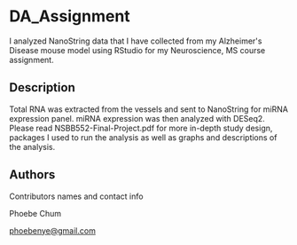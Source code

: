 # DA_Assignment

I analyzed NanoString data that I have collected from my Alzheimer's Disease mouse model using RStudio for my Neuroscience, MS course assignment. 

## Description

Total RNA was extracted from the vessels and sent to NanoString for miRNA expression panel. miRNA expression was then analyzed with DESeq2.
Please read NSBB552-Final-Project.pdf for more in-depth study design, packages I used to run the analysis as well as graphs and descriptions of the analysis.

## Authors

Contributors names and contact info

Phoebe Chum

phoebenye@gmail.com
